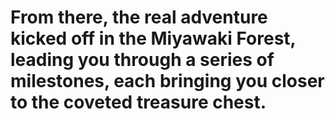 # From there, the real adventure kicked off in the Miyawaki Forest, leading you through a series of milestones, each bringing you closer to the coveted treasure chest.



